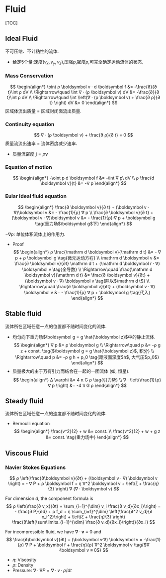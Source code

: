 # Fluid

[TOC]

## Ideal Fluid

不可压缩、不计粘性的流体.

- 给定5个量:速度$(v_x, v_y, v_z)$,压强$p$,密度$ρ$,可完全确定运动流体的状态.


### Mass Conservation

$$
\begin{align*}
  \oint ρ \boldsymbol v · d \boldsymbol f &= -\frac{∂}{∂ t}\int ρ dV   \\
  \Rightarrow\quad  \int ∇ · (ρ \boldsymbol v) dV  &= -\frac{∂}{∂ t}\int ρ dV  \\
  \Rightarrow\quad  \int \left(∇ · (ρ \boldsymbol v) + \frac{∂ ρ}{∂ t} \right) dV  &= 0  
\end{align*}
$$
区域体流出质量 = 区域封闭面流出质量.

### Continuity equation

$$
∇ · (ρ \boldsymbol v) + \frac{∂ ρ}{∂ t} = 0
$$
质量流流出速率 = 流体密度减少速率.

- 质量流密度 $\boldsymbol j = ρ \boldsymbol v$

### Equation of motion

$$
\begin{align*}
  -\oint p d \boldsymbol f &= -\int ∇ p\ dV  \\
  ρ \frac{d \boldsymbol v}{t} &= -∇ p
\end{align*}
$$

### Eular Ideal fluid equation

$$
\begin{align*}
  \frac{∂ \boldsymbol v}{∂ t} + (\boldsymbol v · ∇)\boldsymbol v &= - \frac{1}{ρ} ∇ p  \\
  \frac{∂ \boldsymbol v}{∂ t} + (\boldsymbol v · ∇)\boldsymbol v &= - \frac{1}{ρ}·∇ p + \boldsymbol g  \tag{重力场$\boldsymbol g$下}
\end{align*}
$$

$- ∇ p$: 单位体积流体上的作用力.

- Proof
  $$
  \begin{align*}
    ρ \frac{\mathrm d \boldsymbol v}{\mathrm d t} &=  - ∇ p + ρ \boldsymbol g  \tag{微元运动方程}  \\
    \mathrm d \boldsymbol v &= \frac{∂ \boldsymbol v}{∂t} \mathrm d t + (\mathrm d \boldsymbol r · ∇) \boldsymbol v    \tag{全导数}  \\
    \Rightarrow\quad \frac{\mathrm d \boldsymbol v}{\mathrm d t} &= \frac{∂ \boldsymbol v}{∂t} + (\boldsymbol v · ∇) \boldsymbol v  \tag{除以$\mathrm d t$}  \\
    \Rightarrow\quad \frac{∂ \boldsymbol v}{∂t} + (\boldsymbol v · ∇) \boldsymbol v &= - \frac{1}{ρ} ∇ p + \boldsymbol g  \tag{代入}
  \end{align*}
  $$

## Stable fluid


流体所在区域任意一点的位置都不随时间变化的流体.

- 均匀向下重力场$\boldsymbol g = g \hat{\boldsymbol z}$中的静止流体.
  $$
  \begin{align*}
    ∇ p &= ρ \boldsymbol g  \\
    \Rightarrow\quad p &= -ρ g z + const.  \tag{$\boldsymbol g = g \hat{\boldsymbol z}$, 积分}  \\
    \Rightarrow\quad p &= -ρ g h + p_0  \tag{距液面深度$h$, 大气压$p_0$}
  \end{align*}
  $$
- 质量极大的由于万有引力而结合在一起的一团流体 (如, 恒星).
  $$
  \begin{align*}
    Δ \varphi &= 4 π G ρ  \tag{引力势}  \\
    ∇ · \left(\frac{1}{ρ} ∇ p \right) &= -4 π G ρ
  \end{align*}
  $$

## Steady fluid


流体所在区域任意一点的速度都不随时间变化的流体. 

- Bernoulli equation
  $$
  \begin{align*}
    \frac{v^2}{2} + w &= const.  \\
    \frac{v^2}{2} + w + g z &= const.  \tag{重力场中}
  \end{align*}
  $$

## Viscous Fluid

### Navier Stokes Equations  
$$
ρ \left(\frac{∂\boldsymbol v}{∂t} + (\boldsymbol v · ∇) \boldsymbol v \right) =  - ∇ P  + ρ \boldsymbol f + η ∇^2 \boldsymbol v + \left(ζ + \frac{η}{3} \right) ∇ (∇ · \boldsymbol v)
$$

For dimension $d$, the component formula is 
$$
ρ \left(\frac{∂ v_x}{∂t} + \sum_{i=1}^{\dim} v_i \frac{∂ v_d}{∂x_i}\right) =  - \frac{∂ P}{∂d}  + ρ  f_d + η \sum_{i=1}^{\dim} \left(\frac{∂^2 v_d}{∂ x_i^2}\right) + \left(ζ + \frac{η}{3} \right) \frac{∂\left(\sum\limits_{i=1}^{\dim} \frac{∂ v_d}{∂x_i}\right)}{∂x_i}
$$

For incompressible fluid, we have $∇ ·\boldsymbol v ≡ 0$ and
$$
\frac{∂\boldsymbol v}{∂t} + (\boldsymbol v·∇) \boldsymbol v = -\frac{1}{ρ} ∇ P  + \boldsymbol f + \frac{η}{ρ} ∇^2 \boldsymbol v  \tag{$∇ ·\boldsymbol v ≡ 0$}
$$
- $η$: Viscosity
- $ρ$: Density
- Pressure: $∇ ·∇ P = ∇ ·v·ρ/ dt$

